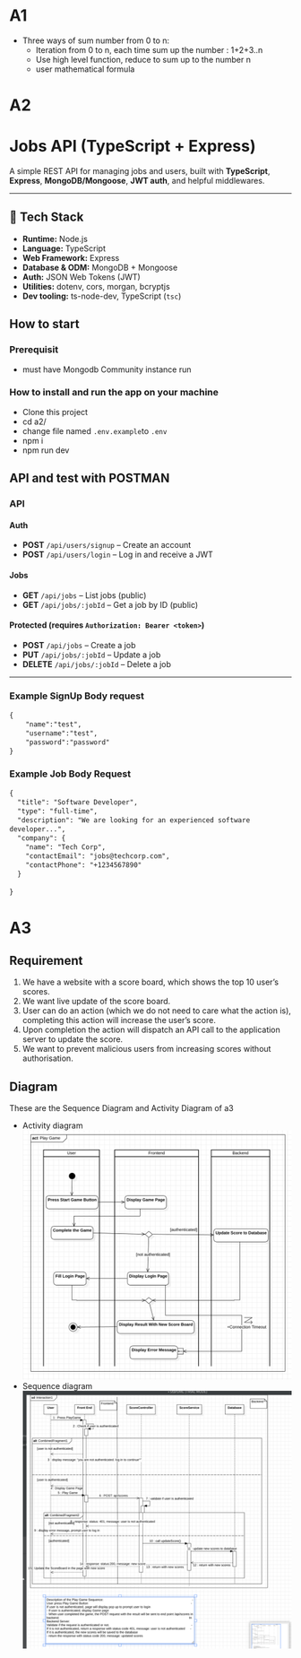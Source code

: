 # A1
- Three ways of sum number from 0 to n:
  - Iteration from 0 to n, each time sum up the number : 1+2+3..n
  - Use high level function, reduce to sum up to the number n
  - user mathematical formula

# A2

# Jobs API (TypeScript + Express)

A simple REST API for managing jobs and users, built with **TypeScript**, **Express**, **MongoDB/Mongoose**, **JWT auth**, and helpful middlewares.

---

## 🚀 Tech Stack

- **Runtime:** Node.js
- **Language:** TypeScript
- **Web Framework:** Express
- **Database & ODM:** MongoDB + Mongoose
- **Auth:** JSON Web Tokens (JWT)
- **Utilities:** dotenv, cors, morgan, bcryptjs
- **Dev tooling:** ts-node-dev, TypeScript (`tsc`)

## How to start

### Prerequisit

- must have Mongodb Community instance run

### How to install and run the app on your machine

- Clone this project
- cd a2/
- change file named `.env.example`to `.env`
- npm i
- npm run dev

## API and test with POSTMAN

### API

#### Auth

- **POST** `/api/users/signup` – Create an account
- **POST** `/api/users/login` – Log in and receive a JWT

#### Jobs

- **GET** `/api/jobs` – List jobs (public)
- **GET** `/api/jobs/:jobId` – Get a job by ID (public)

#### Protected (requires `Authorization: Bearer <token>`)

- **POST** `/api/jobs` – Create a job
- **PUT** `/api/jobs/:jobId` – Update a job
- **DELETE** `/api/jobs/:jobId` – Delete a job

---

### Example SignUp Body request

```
{
    "name":"test",
    "username":"test",
    "password":"password"
}
```

### Example Job Body Request

```
{
  "title": "Software Developer",
  "type": "full-time",
  "description": "We are looking for an experienced software developer...",
  "company": {
    "name": "Tech Corp",
    "contactEmail": "jobs@techcorp.com",
    "contactPhone": "+1234567890"
  }

}
```

# A3

## Requirement

1. We have a website with a score board, which shows the top 10 user’s scores.
2. We want live update of the score board.
3. User can do an action (which we do not need to care what the action is), completing this action will increase the user’s score.
4. Upon completion the action will dispatch an API call to the application server to update the score.
5. We want to prevent malicious users from increasing scores without authorisation.

## Diagram

These are the Sequence Diagram and Activity Diagram of a3

- Activity diagram
  ![activity-diagram](./media//activity-diagram.png)
- Sequence diagram
  ![sequence-diagram](./media/sequence-diagram.png)
